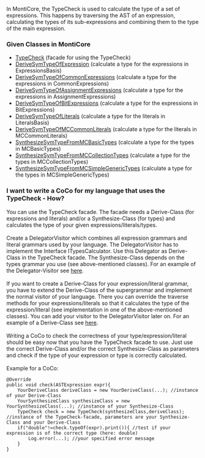 
In MontiCore, the TypeCheck is used to calculate the type of a set of expressions.
This happens by traversing the AST of an expression, calculating the types of its
sub-expressions and combining them to the type of the main expression.

### Given Classes in MontiCore

* [TypeCheck](monticore-grammar/src/main/java/de/monticore/types/check/TypeCheck.java) (facade for using the TypeCheck)
* [DeriveSymTypeOfExpression](monticore-grammar/src/main/java/de/monticore/types/check/DeriveSymTypeOfExpression) (calculate a type for the expressions in ExpressionsBasis)
* [DeriveSymTypeOfCommonExpressions](monticore-grammar/src/main/java/de/monticore/types/check/DeriveSymTypeOfCommonExpressions) (calculate a type for the expressions in CommonExpressions)
* [DeriveSymTypeOfAssignmentExpressions](monticore-grammar/src/main/java/de/monticore/types/check/DeriveSymTypeOfAssignmentExpressions) (calculate a type for the expressions in AssignmentExpressions)
* [DeriveSymTypeOfBitExpressions](monticore-grammar/src/main/java/de/monticore/types/check/DeriveSymTypeOfBitExpressions) (calculate a type for the expressions in BitExpressions)
* [DeriveSymTypeOfLiterals](monticore-grammar/src/main/java/de/monticore/types/check/DeriveSymTypeOfLiterals) (calculate a type for the literals in LiteralsBasis)
* [DeriveSymTypeOfMCCommonLiterals](monticore-grammar/src/main/java/de/monticore/types/check/DeriveSymTypeOfMCCommonLiterals) (calculate a type for the literals in MCCommonLiterals)
* [SynthesizeSymTypeFromMCBasicTypes](monticore-grammar/src/main/java/de/monticore/types/check/SynthesizeSymTypeFromMCBasicTypes) (calculate a type for the types in MCBasicTypes)
* [SynthesizeSymTypeFromMCCollectionTypes](monticore-grammar/src/main/java/de/monticore/types/check/SynthesizeSymTypeFromMCCollectionTypes) (calculate a type for the types in MCCollectionTypes)
* [SynthesizeSymTypeFromMCSimpleGenericTypes](monticore-grammar/src/main/java/de/monticore/types/check/SynthesizeSymTypesFromMCSimpleGenericTypes) (calculate a type for the types in MCSimpleGenericTypes)

### I want to write a CoCo for my language that uses the TypeCheck - How?

You can use the TypeCheck facade. The facade needs a Derive-Class (for expressions
and literals) and/or a Synthesize-Class (for types) and calculates the type of your
given expressions/literals/types.
<br/><br/>
Create a DelegatorVisitor which combines all expression grammars and literal grammars
used by your language. The DelegatorVisitor has to implement the Interface
ITypesCalculator. Use this Delegator as Derive-Class in the TypeCheck facade. The
Synthesize-Class depends on the types grammar you use (see above-mentioned classes).
For an example of the Delegator-Visitor see [here](monticore-grammar/src/test/java/de/monticore/types/check/DeriveSymTypeOfCombineExpressions.java).
<br/><br/>
If you want to create a Derive-Class for your expression/literal grammar, you have to
extend the Derive-Class of the supergrammar and implement the normal visitor of 
your language. There you can override the traverse methods for your expressions/literals
so that it calculates the type of the expression/literal (see implementation in one of the
above-mentioned classes). You can add your visitor to the DelegatorVisitor later on.
For an example of a Derive-Class see [here](monticore-grammar/src/main/java/de/monticore/types/check/DeriveSymTypeOfCommonExpression.java).
<br/><br/>
Writing a CoCo to check the correctness of your type/expression/literal should be easy now that you
have the TypeCheck facade to use. Just use the correct Derive-Class and/or the correct
Synthesize-Class as parameters and check if the type of your expression or type is 
correctly calculated. <br/><br/>
Example for a CoCo:
```
@Override
public void check(ASTExpression expr){
    YourDeriveClass deriveClass = new YourDeriveClass(...); //instance of your Derive-Class
    YourSynthesizeClass synthesizeClass = new YourSynthesizeClass(...); //instance of your Synthesize-Class
    TypeCheck check = new TypeCheck(synthesizeClass,deriveClass); //instance of the TypeCheck-facade, parameters are your Synthesize-Class and your Derive-Class
    if("double"!=check.typeOf(expr).print()){ //test if your expression is of the correct type (here: double)
        Log.error(...); //your specified error message
    }
}
```

